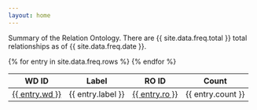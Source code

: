 ```yaml
---
layout: home
---
```

Summary of the Relation Ontology. There are {{ site.data.freq.total }}
total relationships as of {{ site.data.freq.date }}.

<table>
<thead>
<tr>
    <th>WD ID</th>
    <th>Label</th>
    <th>RO ID</th>
    <th>Count</th>
</tr>
</thead>
<tbody>
{% for entry in site.data.freq.rows %}
    <tr>
        <td><a href="https://www.wikidata.org/wiki/Property:{{ entry.wd }}">{{ entry.wd }}</a></td>
        <td>{{ entry.label }}</td>
        <td><a href="https://www.ebi.ac.uk/ols/ontologies/ro/properties?iri=http://purl.obolibrary.org/obo/{{ entry.ro }}">{{ entry.ro }}</a></td>
        <td align="right">{{ entry.count }}</td>
    </tr>
{% endfor %}
</tbody>
</table>
